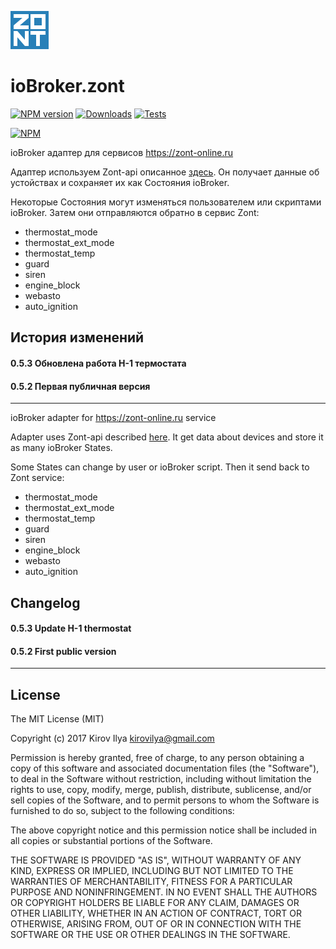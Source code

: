 ![Logo](media/zont.png)

# ioBroker.zont

[![NPM version](http://img.shields.io/npm/v/iobroker.zont.svg)](https://www.npmjs.com/package/iobroker.zont)
[![Downloads](https://img.shields.io/npm/dm/iobroker.zont.svg)](https://www.npmjs.com/package/iobroker.zont)
[![Tests](https://travis-ci.org/kirovilya/ioBroker.zont.svg?branch=master)](https://travis-ci.org/kirovilya/ioBroker.zont)

[![NPM](https://nodei.co/npm/iobroker.zont.png?downloads=true)](https://nodei.co/npm/iobroker.zont/)

ioBroker адаптер для сервисов https://zont-online.ru

Адаптер используем Zont-api описанное [здесь](https://zont-online.ru/api/docs/).
Он получает данные об устойствах и сохраняет их как Состояния ioBroker.

Некоторые Состояния могут изменяться пользователем или скриптами ioBroker. Затем они отправляются обратно в сервис Zont:
* thermostat_mode
* thermostat_ext_mode
* thermostat_temp
* guard
* siren
* engine_block
* webasto
* auto_ignition

## История изменений

#### 0.5.3 Обновлена работа H-1 термостата

#### 0.5.2 Первая публичная версия

-----------------

ioBroker adapter for https://zont-online.ru service

Adapter uses Zont-api described [here](https://zont-online.ru/api/docs/).
It get data about devices and store it as many ioBroker States.

Some States can change by user or ioBroker script. Then it send back to Zont service:
* thermostat_mode
* thermostat_ext_mode
* thermostat_temp
* guard
* siren
* engine_block
* webasto
* auto_ignition


## Changelog

#### 0.5.3 Update H-1 thermostat

#### 0.5.2 First public version

---------------

## License
The MIT License (MIT)

Copyright (c) 2017 Kirov Ilya <kirovilya@gmail.com>

Permission is hereby granted, free of charge, to any person obtaining a copy
of this software and associated documentation files (the "Software"), to deal
in the Software without restriction, including without limitation the rights
to use, copy, modify, merge, publish, distribute, sublicense, and/or sell
copies of the Software, and to permit persons to whom the Software is
furnished to do so, subject to the following conditions:

The above copyright notice and this permission notice shall be included in
all copies or substantial portions of the Software.

THE SOFTWARE IS PROVIDED "AS IS", WITHOUT WARRANTY OF ANY KIND, EXPRESS OR
IMPLIED, INCLUDING BUT NOT LIMITED TO THE WARRANTIES OF MERCHANTABILITY,
FITNESS FOR A PARTICULAR PURPOSE AND NONINFRINGEMENT. IN NO EVENT SHALL THE
AUTHORS OR COPYRIGHT HOLDERS BE LIABLE FOR ANY CLAIM, DAMAGES OR OTHER
LIABILITY, WHETHER IN AN ACTION OF CONTRACT, TORT OR OTHERWISE, ARISING FROM,
OUT OF OR IN CONNECTION WITH THE SOFTWARE OR THE USE OR OTHER DEALINGS IN
THE SOFTWARE.
